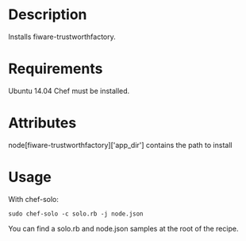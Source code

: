 Description
===========

Installs fiware-trustworthfactory.

Requirements
============

Ubuntu 14.04
Chef must be installed.

Attributes
==========

node[fiware-trustworthfactory]['app_dir'] contains the path to install

Usage
=====

With chef-solo:

    sudo chef-solo -c solo.rb -j node.json

You can find a solo.rb and node.json samples at the root of the recipe.